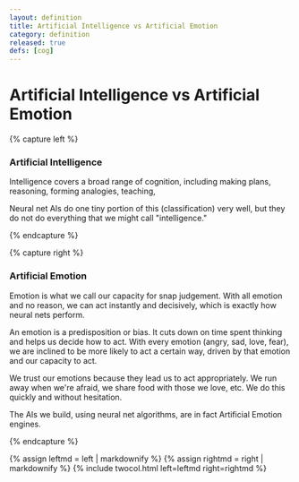 ```yaml
---
layout: definition
title: Artificial Intelligence vs Artificial Emotion
category: definition
released: true
defs: [cog]
---
```


# Artificial Intelligence vs Artificial Emotion


{% capture left %}

### Artificial Intelligence

Intelligence covers a broad range of cognition, including
making plans, reasoning, forming analogies, teaching,

Neural net AIs do one tiny portion of this (classification)
very well, but they do not do everything that we might call "intelligence."

{% endcapture %}

{% capture right %}

### Artificial Emotion

Emotion is what we call our capacity for snap judgement. With all
emotion and no reason, we can act instantly and decisively, which is
exactly how neural nets perform.

An emotion is a predisposition or bias. It cuts down on time spent
thinking and helps us decide how to act. With every emotion (angry,
sad, love, fear), we are inclined to be more likely to act a certain
way, driven by that emotion and our capacity to act.

We trust our emotions because they lead us to act appropriately. We
run away when we're afraid, we share food with those we love, etc. We
do this quickly and without hesitation.

The AIs we build, using neural net algorithms, are in fact Artificial Emotion engines. 

{% endcapture %}

{% assign leftmd = left | markdownify %}
{% assign rightmd = right | markdownify %}
{% include twocol.html left=leftmd right=rightmd %}
